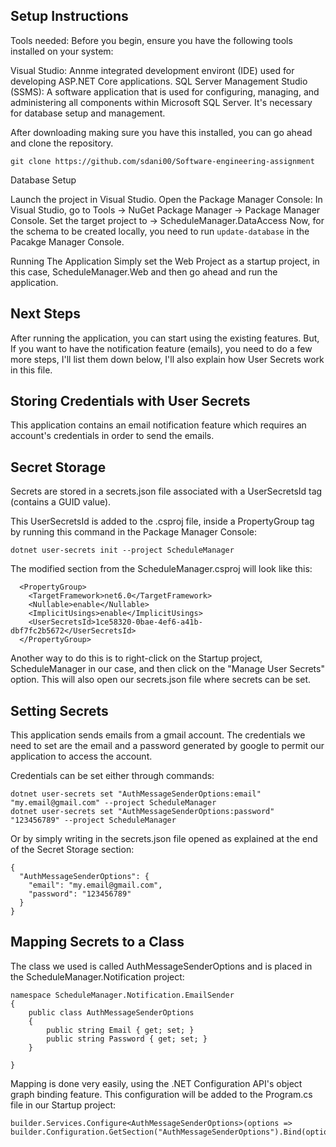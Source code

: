 ## Setup Instructions

Tools needed:
Before you begin, ensure you have the following tools installed on your system:

Visual Studio: Annme integrated development environt (IDE) used for developing ASP.NET Core applications.
SQL Server Management Studio (SSMS): A software application that is used for configuring, managing, and administering all components within Microsoft SQL Server. It's necessary for database setup and management. 

After downloading making sure you have this installed, you can go ahead and clone the repository.

`git clone https://github.com/sdani00/Software-engineering-assignment`

Database Setup

Launch the project in Visual Studio.
Open the Package Manager Console: In Visual Studio, go to Tools -> NuGet Package Manager -> Package Manager Console.
Set the target project to -> ScheduleManager.DataAccess
Now, for the schema to be created locally, you need to run `update-database` in the Pacakge Manager Console.

Running The Application
Simply set the Web Project as a startup project, in this case, ScheduleManager.Web and then go ahead and run the application.


## Next Steps
After running the application, you can start using the existing features. But, If you want to have the notification feature (emails), you need to do a few more steps, I'll list them down below,
I'll also explain how User Secrets work in this file.


## Storing Credentials with User Secrets

This application contains an email notification feature which requires an account's credentials in order to send the emails.

## Secret Storage

Secrets are stored in a secrets.json file associated with a UserSecretsId tag (contains a GUID value). 

This UserSecretsId is added to the .csproj file, inside a PropertyGroup tag by running this command in the Package Manager Console:
```
dotnet user-secrets init --project ScheduleManager
```

The modified section from the ScheduleManager.csproj will look like this:
```
  <PropertyGroup>
    <TargetFramework>net6.0</TargetFramework>
    <Nullable>enable</Nullable>
    <ImplicitUsings>enable</ImplicitUsings>
    <UserSecretsId>1ce58320-0bae-4ef6-a41b-dbf7fc2b5672</UserSecretsId>
  </PropertyGroup>
```
Another way to do this is to right-click on the Startup project, ScheduleManager in our case, and then click on the "Manage User Secrets" option. This will also open our secrets.json file where secrets can be set.

## Setting Secrets

This application sends emails from a gmail account. The credentials we need to set are the email and a password generated by google to permit our application to access the account.

Credentials can be set either through commands:
```
dotnet user-secrets set "AuthMessageSenderOptions:email" "my.email@gmail.com" --project ScheduleManager
dotnet user-secrets set "AuthMessageSenderOptions:password" "123456789" --project ScheduleManager
```
Or by simply writing in the secrets.json file opened as explained at the end of the Secret Storage section:
```
{
  "AuthMessageSenderOptions": {
    "email": "my.email@gmail.com",
    "password": "123456789"
  }
}
```

## Mapping Secrets to a Class

The class we used is called AuthMessageSenderOptions and is placed in the ScheduleManager.Notification project:
```
namespace ScheduleManager.Notification.EmailSender
{
    public class AuthMessageSenderOptions
    {
        public string Email { get; set; }
        public string Password { get; set; }
    }

}
```
Mapping is done very easily, using the .NET Configuration API's object graph binding feature. This configuration will be added to the Program.cs file in our Startup project:
```
builder.Services.Configure<AuthMessageSenderOptions>(options => builder.Configuration.GetSection("AuthMessageSenderOptions").Bind(options));
```